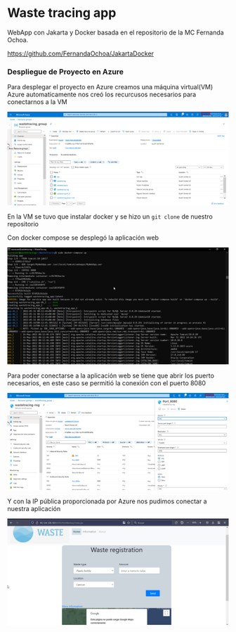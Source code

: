 # Waste tracing app

WebApp con Jakarta y Docker basada en el repositorio de la MC Fernanda Ochoa.

https://github.com/FernandaOchoa/JakartaDocker


<h3>Despliegue de Proyecto en Azure</h3>
Para desplegar el proyecto en Azure creamos una máquina virtual(VM)
<br>
Azure automaticamente nos creó los recurcusos necesarios para conectarnos a la VM

![imagen](./azure/azure.png)

En la VM se tuvo que instalar docker y se hizo un ``` git clone ``` de nuestro repositorio

Con docker compose se desplegó la aplicación web

![imagen](./azure/docker%20azure.png)

Para poder conectarse a la aplicación web se tiene que abrir los puerto necesarios, en este caso se permitió la conexión con el puerto 8080

![imagen](./azure/puertos.png)

Y con la IP pública proporcionada por Azure nos pudimos conectar a nuestra aplicación

![imagen](./azure/pagina.png)